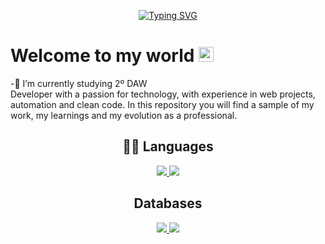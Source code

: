 <p align="center">
  <a href="https://git.io/typing-svg">
    <img src="https://readme-typing-svg.herokuapp.com?font=Fira+Code&weight=800&size=40&duration=2500&pause=1000&color=0D1117&background=47F5FF&center=true&vCenter=true&width=500&lines=Hi%2C+there!+I'm+Felipe" alt="Typing SVG" />
  </a>
</p>

# Welcome to my world <img src="https://github.com/TheDudeThatCode/TheDudeThatCode/blob/master/Assets/Earth.gif" width="24px"><br>
-🔭 I’m currently studying 2º DAW<br>
Developer with a passion for technology, with experience in web projects, automation and clean code. In this repository you will find a sample of my work, my learnings and my evolution as a professional.
<h2 align="center">👨‍💻 Languages</h2>
<p align="center">
  <a href="https://skillicons.dev">
    <img src="https://skillicons.dev/icons?i=html,css,js"/>
    <img src="https://skillicons.dev/icons?i=py,java,php&theme=light"/>
  </a>
</p>
<h2 align="center"><i class="fa-solid fa-database"></i>Databases</h2>
<p align="center">
  <a href="https://skillicons.dev">
    <img src="https://skillicons.dev/icons?i=html,css,js"/>
    <img src="https://skillicons.dev/icons?i=py,java,php&theme=light"/>
  </a>
</p>

